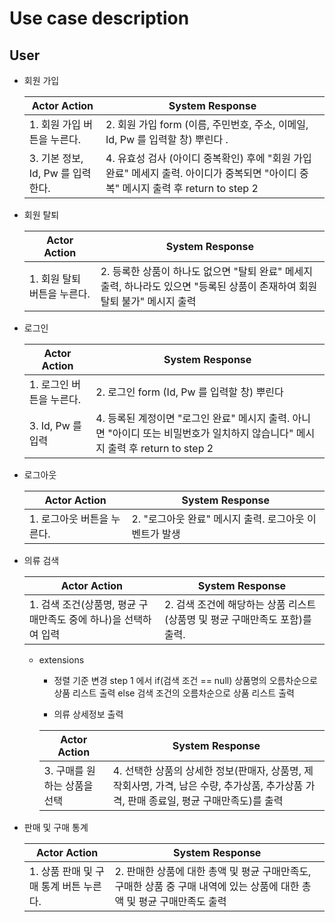 # Use case description

## User

- 회원 가입

    | Actor Action | System Response |
    | --- | --- |
    | 1. 회원 가입 버튼을 누른다. | 2. 회원 가입 form (이름, 주민번호, 주소, 이메일, Id, Pw 를 입력할 창) 뿌린다 . |
    | 3. 기본 정보, Id, Pw 를 입력한다. | 4. 유효성 검사 (아이디 중복확인) 후에 "회원 가입 완료" 메세지 출력. 아이디가 중복되면 "아이디 중복" 메시지 출력 후 return to step 2 |


- 회원 탈퇴

    | Actor Action | System Response |
    | --- | --- |
    | 1. 회원 탈퇴 버튼을 누른다. | 2. 등록한 상품이 하나도 없으면 "탈퇴 완료" 메세지 출력, 하나라도 있으면 "등록된 상품이 존재하여 회원 탈퇴 불가" 메시지 출력 |


- 로그인

    | Actor Action | System Response |
    | --- | --- |
    | 1. 로그인 버튼을 누른다. | 2. 로그인 form (Id, Pw 를 입력할 창) 뿌린다 |
    | 3. Id, Pw 를 입력 | 4. 등록된 계정이면 "로그인 완료" 메시지 출력. 아니면 "아이디 또는 비밀번호가 일치하지 않습니다" 메시지 출력 후  return to step 2 |


- 로그아웃

    | Actor Action | System Response |
    | --- | --- |
    | 1. 로그아웃 버튼을 누른다. | 2. "로그아웃 완료" 메시지 출력. 로그아웃 이벤트가 발생 |


- 의류 검색

    | Actor Action | System Response |
    | --- | --- |
    | 1. 검색 조건(상품명, 평균 구매만족도 중에 하나)을 선택하여 입력  | 2. 검색 조건에 해당하는 상품 리스트(상품명 및 평균 구매만족도 포함)를 출력. |
    - extensions
        - 정렬 기준 변경
        step 1 에서 if(검색 조건 == null) 상품명의 오름차순으로 상품 리스트 출력
                    else 검색 조건의 오름차순으로 상품 리스트 출력

        - 의류 상세정보 출력

        | Actor Action | System Response |
        | --- | --- |
        | 3. 구매를 원하는 상품을 선택 | 4. 선택한 상품의 상세한 정보(판매자, 상품명, 제작회사명, 가격, 남은 수량, 추가상품, 추가상품 가격, 판매 종료일, 평균 구매만족도)를 출력 |



- 판매 및 구매 통계

    | Actor Action | System Response |
    | --- | --- |
    | 1. 상품 판매 및 구매 통계 버튼 누른다. | 2. 판매한 상품에 대한 총액 및 평균 구매만족도, 구매한 상품 중 구매 내역에 있는 상품에 대한 총액 및 평균 구매만족도 출력 |
